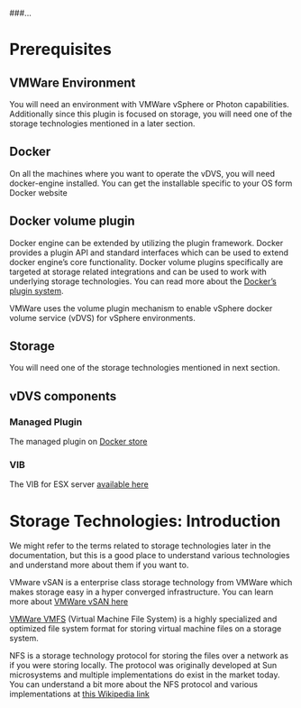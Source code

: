 ###...

# Prerequisites
## VMWare Environment

You will need an environment with VMWare vSphere or Photon capabilities. Additionally since this plugin is focused on storage, you will need one of the storage technologies mentioned in a later section.

## Docker
On all the machines where you want to operate the vDVS, you will need docker-engine installed. You can get the installable specific to your OS form Docker website

## Docker volume plugin
Docker engine can be extended by utilizing the plugin framework. Docker provides a plugin API and standard interfaces which can be used to extend docker engine’s core functionality. Docker volume plugins specifically are targeted at storage related integrations and can be used to work with underlying storage technologies. You can read more about the [Docker’s plugin system](https://docs.docker.com/engine/extend/).

VMWare uses the volume plugin mechanism to enable vSphere docker volume service (vDVS) for vSphere environments. 

## Storage 
You will need one of the storage technologies mentioned in next section.

## vDVS components

### Managed Plugin
The managed plugin on [Docker store](https://store.docker.com/plugins/vsphere-docker-volume-service?tab=description)

### VIB
The VIB for ESX server [available here](https://bintray.com/vmware/vDVS)

# Storage Technologies: Introduction

We might refer to the terms related to storage technologies later in the documentation, but this is a good place to understand various technologies and understand more about them if you want to.

VMware vSAN is a enterprise class storage technology from VMWare which makes storage easy in a hyper converged infrastructure.  You can learn more about [VMWare vSAN here](http://www.vmware.com/in/products/virtual-san.html)

[VMWare VMFS](https://pubs.vmware.com/vsphere-50/index.jsp?topic=%2Fcom.vmware.vsphere.storage.doc_50%2FGUID-5EE84941-366D-4D37-8B7B-767D08928888.html) (Virtual Machine File System) is a highly specialized and optimized file system format for storing virtual machine files on a storage system.

NFS is a storage technology protocol for storing the files over a network as if you were storing locally. The protocol was originally developed at Sun microsystems and multiple implementations do exist in the market today. You can understand a bit more about the NFS protocol and various implementations at [this Wikipedia link](https://en.wikipedia.org/wiki/Network_File_System)
